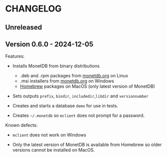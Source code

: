 CHANGELOG
=========


Unreleased
----------



Version 0.6.0 - 2024-12-05
--------------------------

Features:

* Installs MonetDB from binary distributions
  * .deb and .rpm packages from [monetdb.org][downloads] on Linux
  * .msi installers from [monetdb.org][downloads] on Windows
  * [Homebrew](https://brew.sh) packages on MacOS (only latest version of MonetDB)

* Sets outputs `prefix`, `bindir`, `includedir`,`libdir` and `versionnumber`

* Creates and starts a database `demo` for use in tests.

* Creates `~/.monetdb` so `mclient` does not prompt for a password.

Known defects:

* `mclient` does not work on Windows

* Only the latest version of MonetDB is available from Homebrew so older
  versions cannot be installed on MacOS.



[downloads]: https://monetdb.org/downloads